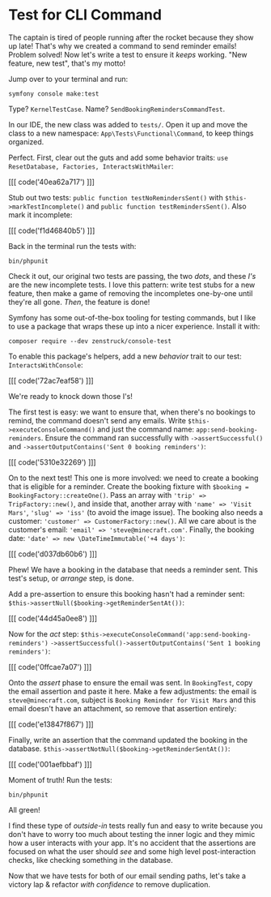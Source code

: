 # Test for CLI Command

The captain is tired of people running after the rocket because they show up late!
That's why we created a command to send reminder emails! Problem solved!
Now let's write a test to ensure it *keeps* working. "New feature,
new test", that's my motto!

Jump over to your terminal and run:

```terminal
symfony console make:test
```

Type? `KernelTestCase`. Name? `SendBookingRemindersCommandTest`.

In our IDE, the new class was added to `tests/`. Open
it up and move the class to a new namespace: `App\Tests\Functional\Command`,
to keep things organized.

Perfect. First, clear out the guts and add some behavior traits:
`use ResetDatabase, Factories, InteractsWithMailer`:

[[[ code('40ea62a717') ]]]

Stub out two tests:
`public function testNoRemindersSent()` with
`$this->markTestIncomplete()` and
`public function testRemindersSent()`. Also mark it incomplete:

[[[ code('f1d46840b5') ]]]

Back in the terminal run the tests with:

```terminal
bin/phpunit
```

Check it out, our original two tests are passing, the two *dots*, and these
*I's* are the new incomplete tests. I love this pattern: write test stubs
for a new feature, then make a game of removing the incompletes one-by-one
until they're all gone. *Then*, the feature is done!

Symfony has some out-of-the-box tooling for testing commands, but I like to
use a package that wraps these up into a nicer experience. Install it with:

```terminal
composer require --dev zenstruck/console-test
```

To enable this package's helpers, add a new *behavior* trait to our test:
`InteractsWithConsole`:

[[[ code('72ac7eaf58') ]]]

We're ready to knock down those I's!

The first test is easy: we want to ensure that, when there's no bookings to
remind, the command doesn't send any emails. Write
`$this->executeConsoleCommand()` and just the command name: `app:send-booking-reminders`.
Ensure the command ran successfully with `->assertSuccessful()` and
`->assertOutputContains('Sent 0 booking reminders')`:

[[[ code('5310e32269') ]]]

On to the next test! This one is more involved: we need to
create a booking that is eligible for a reminder. Create the booking fixture with
`$booking = BookingFactory::createOne()`. Pass an array with
`'trip' => TripFactory::new()`, and inside that, another array with
`'name' => 'Visit Mars'`, `'slug' => 'iss'` (to avoid the image issue).
The booking also needs a customer: `'customer' => CustomerFactory::new()`.
All we care about is the customer's email: `'email' => 'steve@minecraft.com'`.
Finally, the booking date: `'date' => new \DateTimeImmutable('+4 days')`:

[[[ code('d037db60b6') ]]]

Phew! We have a booking in the database that needs a reminder sent. This
test's setup, or *arrange* step, is done.

Add a pre-assertion to ensure this booking hasn't had a reminder sent:
`$this->assertNull($booking->getReminderSentAt())`:

[[[ code('44d45a0ee8') ]]]

Now for the *act* step:
`$this->executeConsoleCommand('app:send-booking-reminders')`
`->assertSuccessful()->assertOutputContains('Sent 1 booking reminders')`:

[[[ code('0ffcae7a07') ]]]

Onto the *assert* phase to ensure the email was sent. In `BookingTest`,
copy the email assertion and paste it here. Make a few adjustments:
the email is `steve@minecraft.com`, subject is `Booking Reminder for Visit Mars`
and this email doesn't have an attachment, so remove that assertion entirely:

[[[ code('e13847f867') ]]]

Finally, write an assertion that the command updated the booking in the database.
`$this->assertNotNull($booking->getReminderSentAt())`:

[[[ code('001aefbbaf') ]]]

Moment of truth! Run the tests:

```terminal-silent
bin/phpunit
```

All green!

I find these type of *outside-in* tests really fun and easy to write because you
don't have to worry too much about testing the inner logic and they mimic
how a user interacts with your app. It's no accident that the assertions
are focused on what the user should *see* and some high level post-interaction
checks, like checking something in the database.

Now that we have tests for both of our email sending paths, let's take a victory
lap & refactor *with confidence* to remove duplication.

